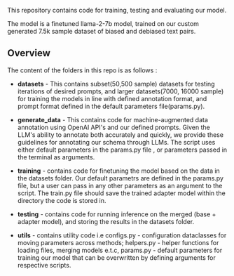 This repository contains code for training, testing and evaluating our model.

The model is a finetuned llama-2-7b model, trained on our custom generated 7.5k sample dataset of biased and debiased text pairs.

## Overview 
The content of the folders in this repo is as follows :

- **datasets** - This contains subset(50,500 sample) datasets for testing iterations of desired prompts, and larger datasets(7000, 16000 sample) for training the models in line with defined annotation format, and prompt format defined in the default parameters file(params.py).

- **generate_data** - This contains code for machine-augmented data annotation using OpenAI API's and our defined prompts. Given the LLM's ability to annotate both accurately and quickly, we provide these guidelines for annotating our schema through LLMs. The script uses either default parameters in the params.py file , or parameters passed in the terminal as arguments. 

- **training** - contains code for finetuning the model based on the data in the datasets folder. Our default parametrs are defined in the params.py file, but a user can pass in any other parameters as an argument to the script. The train.py file should save the trained adapter model within the directory the code is stored in. 

- **testing** - contains code for running inference on the merged (base + adapter model), and storing the results in the datasets folder. 

- **utils** - contains utility code i.e configs.py - configuration dataclasses for moving parameters across methods; helpers.py - helper functions for loading files, merging models e.t.c, params.py - default parameters for training our model that can be overwritten by defining arguments for respective scripts. 

